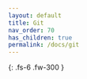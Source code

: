 ```yaml
---
layout: default
title: Git
nav_order: 70
has_children: true
permalink: /docs/git
---
```


{: .fs-6 .fw-300 }
